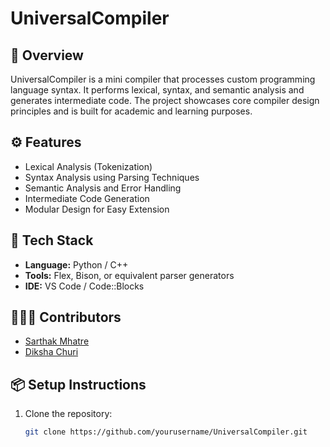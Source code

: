 # UniversalCompiler

## 🧠 Overview
UniversalCompiler is a mini compiler that processes custom programming language syntax. It performs lexical, syntax, and semantic analysis and generates intermediate code. The project showcases core compiler design principles and is built for academic and learning purposes.

## ⚙️ Features
- Lexical Analysis (Tokenization)
- Syntax Analysis using Parsing Techniques
- Semantic Analysis and Error Handling
- Intermediate Code Generation
- Modular Design for Easy Extension

## 🧩 Tech Stack
- **Language:** Python / C++
- **Tools:** Flex, Bison, or equivalent parser generators
- **IDE:** VS Code / Code::Blocks

## 🧑‍🤝‍🧑 Contributors
- [Sarthak Mhatre](https://github.com/sarthakmhatre2005)
- [Diksha Churi](https://github.com/dikshachuri2006)

## 📦 Setup Instructions
1. Clone the repository:
   ```bash
   git clone https://github.com/yourusername/UniversalCompiler.git
